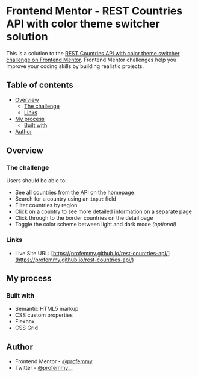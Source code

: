 # Frontend Mentor - REST Countries API with color theme switcher solution

This is a solution to the [REST Countries API with color theme switcher challenge on Frontend Mentor](https://www.frontendmentor.io/challenges/rest-countries-api-with-color-theme-switcher-5cacc469fec04111f7b848ca). Frontend Mentor challenges help you improve your coding skills by building realistic projects. 

## Table of contents

- [Overview](#overview)
  - [The challenge](#the-challenge)
  - [Links](#links)
- [My process](#my-process)
  - [Built with](#built-with)
- [Author](#author)


## Overview

### The challenge

Users should be able to:

- See all countries from the API on the homepage
- Search for a country using an `input` field
- Filter countries by region
- Click on a country to see more detailed information on a separate page
- Click through to the border countries on the detail page
- Toggle the color scheme between light and dark mode *(optional)*


### Links

- Live Site URL: [https://profemmy.github.io/rest-countries-api/](https://profemmy.github.io/rest-countries-api/)

## My process

### Built with

- Semantic HTML5 markup
- CSS custom properties
- Flexbox
- CSS Grid


## Author

- Frontend Mentor - [@profemmy](https://www.frontendmentor.io/profile/profemmy)
- Twitter - [@profemmy__](https://www.twitter.com/profemmy__)